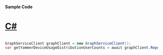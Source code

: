 #### Sample Code
# [C#](#tab/Csharp)

```C#

GraphServiceClient graphClient = new GraphServiceClient();
var getYammerDeviceUsageDistributionUserCounts = await graphClient.Reports.GetYammerDeviceUsageDistributionUserCounts().Request().GetAsync();

```